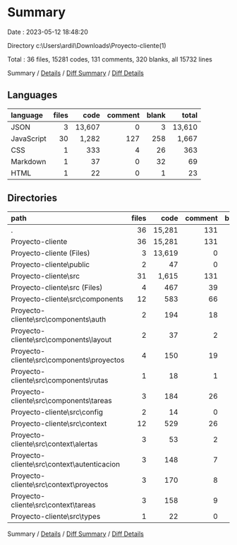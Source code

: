 # Summary

Date : 2023-05-12 18:48:20

Directory c:\\Users\\ardil\\Downloads\\Proyecto-cliente(1)

Total : 36 files,  15281 codes, 131 comments, 320 blanks, all 15732 lines

Summary / [Details](details.md) / [Diff Summary](diff.md) / [Diff Details](diff-details.md)

## Languages
| language | files | code | comment | blank | total |
| :--- | ---: | ---: | ---: | ---: | ---: |
| JSON | 3 | 13,607 | 0 | 3 | 13,610 |
| JavaScript | 30 | 1,282 | 127 | 258 | 1,667 |
| CSS | 1 | 333 | 4 | 26 | 363 |
| Markdown | 1 | 37 | 0 | 32 | 69 |
| HTML | 1 | 22 | 0 | 1 | 23 |

## Directories
| path | files | code | comment | blank | total |
| :--- | ---: | ---: | ---: | ---: | ---: |
| . | 36 | 15,281 | 131 | 320 | 15,732 |
| Proyecto-cliente | 36 | 15,281 | 131 | 320 | 15,732 |
| Proyecto-cliente (Files) | 3 | 13,619 | 0 | 34 | 13,653 |
| Proyecto-cliente\\public | 2 | 47 | 0 | 2 | 49 |
| Proyecto-cliente\\src | 31 | 1,615 | 131 | 284 | 2,030 |
| Proyecto-cliente\\src (Files) | 4 | 467 | 39 | 47 | 553 |
| Proyecto-cliente\\src\\components | 12 | 583 | 66 | 147 | 796 |
| Proyecto-cliente\\src\\components\\auth | 2 | 194 | 18 | 43 | 255 |
| Proyecto-cliente\\src\\components\\layout | 2 | 37 | 2 | 14 | 53 |
| Proyecto-cliente\\src\\components\\proyectos | 4 | 150 | 19 | 43 | 212 |
| Proyecto-cliente\\src\\components\\rutas | 1 | 18 | 1 | 6 | 25 |
| Proyecto-cliente\\src\\components\\tareas | 3 | 184 | 26 | 41 | 251 |
| Proyecto-cliente\\src\\config | 2 | 14 | 0 | 4 | 18 |
| Proyecto-cliente\\src\\context | 12 | 529 | 26 | 83 | 638 |
| Proyecto-cliente\\src\\context\\alertas | 3 | 53 | 2 | 11 | 66 |
| Proyecto-cliente\\src\\context\\autenticacion | 3 | 148 | 7 | 24 | 179 |
| Proyecto-cliente\\src\\context\\proyectos | 3 | 170 | 8 | 25 | 203 |
| Proyecto-cliente\\src\\context\\tareas | 3 | 158 | 9 | 23 | 190 |
| Proyecto-cliente\\src\\types | 1 | 22 | 0 | 3 | 25 |

Summary / [Details](details.md) / [Diff Summary](diff.md) / [Diff Details](diff-details.md)